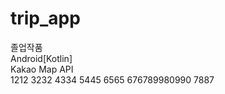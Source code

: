 # trip_app
   
졸업작품   
Android[Kotlin]   
Kakao Map API   
1212
3232
4334
5445
6565
676789980990
7887
